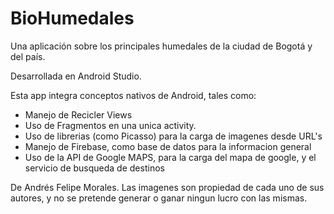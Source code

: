 # BioHumedales
Una aplicación sobre los principales humedales de la ciudad de Bogotá y del país.

Desarrollada en Android Studio.

Esta app integra conceptos nativos de Android, tales como:

  + Manejo de Recicler Views
  + Uso de Fragmentos en una unica activity.
  + Uso de librerias (como Picasso) para la carga de imagenes desde URL's
  + Manejo de Firebase, como base de datos para la informacion general
  + Uso de la API de Google MAPS, para la carga del mapa de google, y el 
    servicio de busqueda de destinos
  
De Andrés Felipe Morales. 
Las imagenes son propiedad de cada uno de sus autores, y no se pretende generar o ganar ningun
lucro con las mismas.
